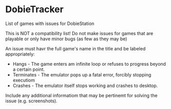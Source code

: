 # DobieTracker
List of games with issues for DobieStation

This is NOT a compatibility list! Do not make issues for games that are playable or only have minor bugs (as few as they may be)

An issue must havr the full game's name in the title and be labeled appropriately:

* Hangs - The game enters am infinite loop or refuses to progress beyond a certain point.
* Terminates - The emulator pops up a fatal error, forcibly stopping executiom 
* Crashes - The emulator itself stops working and crashes to desktop.

Include any additional informatiom that may be pertinemt for solving the issue (e.g. screenshots).
